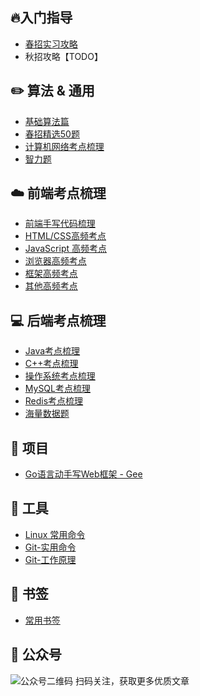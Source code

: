 ## 🔥入门指导
<!-- - [大学编程入门攻略](./docs/newbie.md) -->
- [春招实习攻略](./docs/spring.md)
- 秋招攻略【TODO】

## ✏️ 算法 & 通用

- [基础算法篇](./docs/code.md#基础算法)
- [春招精选50题](./docs/code.md#春招精选50题)
- [计算机网络考点梳理](./interview/network.md)
- [智力题](./interview/iq.md)

## ☁️ 前端考点梳理
- [前端手写代码梳理](./code/frontend_code.md)
- [HTML/CSS高频考点](./interview/html_css.md)
- [JavaScript 高频考点](./interview/js.md)
- [浏览器高频考点](./interview/browser.md)
- [框架高频考点](./interview/frontend_framework.md)
- [其他高频考点](./interview/frontend_other.md)

## 💻 后端考点梳理
- [Java考点梳理](./interview/java.md)
- [C++考点梳理](./interview/c++.md)
- [操作系统考点梳理](./interview/os.md)
- [MySQL考点梳理](./interview/mysql.md)
- [Redis考点梳理](./interview/redis.md)
- [海量数据题](./interview/big_data.md)

## 📔 项目

- [Go语言动手写Web框架 - Gee](./docs/go-web.md)

## 🔧 工具
- [Linux 常用命令](./docs/linux.md)
- [Git-实用命令](./docs/git-base.md)
- [Git-工作原理](./docs/git-work.md)


## 🔖 书签
- [常用书签](./docs/tool.md)

## 📗 公众号
![公众号二维码](https://z3.ax1x.com/2021/09/05/hRy2Zt.jpg)
扫码关注，获取更多优质文章
<!-- ## 面试突击
- [大杂烩](./docs/interview.md) -->
